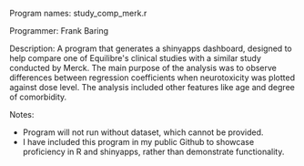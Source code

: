 Program names: study_comp_merk.r

Programmer: Frank Baring

Description: A program that generates a shinyapps dashboard, designed to help compare one of Equilibre's clinical studies with a similar study conducted by Merck. The main purpose of the analysis was to observe differences between regression coefficients when neurotoxicity was plotted against dose level. The analysis included other features like age and degree of  comorbidity.

Notes:
 - Program will not run without dataset, which cannot be provided.
 - I have included this program in my public Github to showcase proficiency in R and shinyapps, rather than demonstrate functionality.
